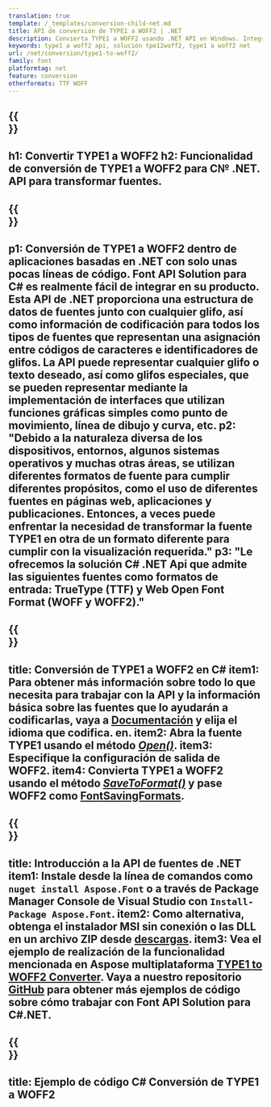 ```yaml
---
translation: true
template: /_templates/conversion-child-net.md
title: API de conversión de TYPE1 a WOFF2 | .NET
description: Convierta TYPE1 a WOFF2 usando .NET API en Windows. Integre esta funcionalidad nativa de conversión de fuentes TYPE1 a WOFF2 en su propia solución.
keywords: type1 a woff2 api, solución tpe12woff2, type1 a woff2 net
url: /net/conversion/type1-to-woff2/
family: font
platformtag: net
feature: conversion
otherformats: TTF WOFF
---
```


{{<section banner>}}
---
h1: Convertir TYPE1 a WOFF2
h2: Funcionalidad de conversión de TYPE1 a WOFF2 para C№ .NET. API para transformar fuentes.
---

{{<section overview>}}
---
p1: Conversión de TYPE1 a WOFF2 dentro de aplicaciones basadas en .NET con solo unas pocas líneas de código. Font API Solution para С# es realmente fácil de integrar en su producto. Esta API de .NET proporciona una estructura de datos de fuentes junto con cualquier glifo, así como información de codificación para todos los tipos de fuentes que representan una asignación entre códigos de caracteres e identificadores de glifos. La API puede representar cualquier glifo o texto deseado, así como glifos especiales, que se pueden representar mediante la implementación de interfaces que utilizan funciones gráficas simples como punto de movimiento, línea de dibujo y curva, etc.
p2: "Debido a la naturaleza diversa de los dispositivos, entornos, algunos sistemas operativos y muchas otras áreas, se utilizan diferentes formatos de fuente para cumplir diferentes propósitos, como el uso de diferentes fuentes en páginas web, aplicaciones y publicaciones. Entonces, a veces puede enfrentar la necesidad de transformar la fuente TYPE1 en otra de un formato diferente para cumplir con la visualización requerida."
p3: "Le ofrecemos la solución С# .NET Api que admite las siguientes fuentes como formatos de entrada: TrueType (TTF) y Web Open Font Format (WOFF y WOFF2)."
---

{{<section feature1>}}
---
title: Conversión de TYPE1 a WOFF2 en C#
item1: Para obtener más información sobre todo lo que necesita para trabajar con la API y la información básica sobre las fuentes que lo ayudarán a codificarlas, vaya a [Documentación](https://docs.aspose.com/font/) y elija el idioma que codifica. en.
item2: Abra la fuente TYPE1 usando el método [*Open()*](https://reference.aspose.com/font/net/aspose.font/font/open/).
item3: Especifique la configuración de salida de WOFF2.
item4: Convierta TYPE1 a WOFF2 usando el método [*SaveToFormat()*](https://reference.aspose.com/font/net/aspose.font/font/savetoformat/) y pase WOFF2 como [FontSavingFormats](https://reference.aspose.com/font/net/aspose.font/fontsavingformats/).
---

{{<section feature2>}}
---
title: Introducción a la API de fuentes de .NET
item1: Instale desde la línea de comandos como ```nuget install Aspose.Font``` o a través de Package Manager Console de Visual Studio con ```Install-Package Aspose.Font```.
item2: Como alternativa, obtenga el instalador MSI sin conexión o las DLL en un archivo ZIP desde [descargas](https://releases.aspose.com/font/net/).
item3: Vea el ejemplo de realización de la funcionalidad mencionada en Aspose multiplataforma [TYPE1 to WOFF2 Converter](https://products.aspose.app/font/conversion/type1-to-woff2). Vaya a nuestro repositorio [GitHub](https://github.com/aspose-font/Aspose.Font-Documentation/tree/master/net-examples) para obtener más ejemplos de código sobre cómo trabajar con Font API Solution para C#.NET.
---

{{<section codeexample>}}
---
title: Ejemplo de código C# Conversión de TYPE1 a WOFF2
---